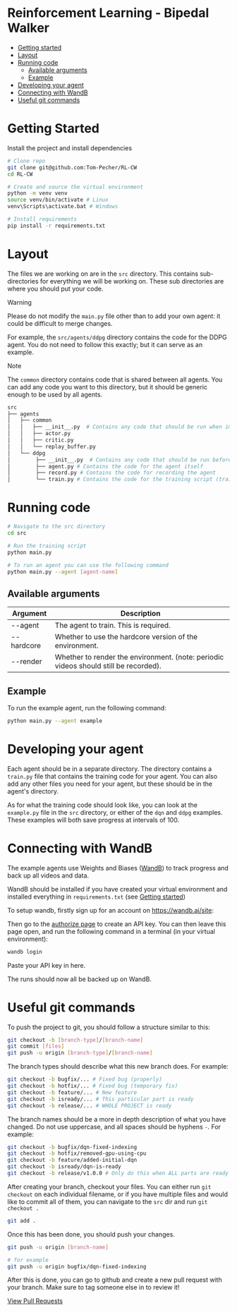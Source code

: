 # Reinforcement Learning - Bipedal Walker

- [Getting started](#getting-started)
- [Layout](#layout)
- [Running code](#running-code)
   * [Available arguments](#available-arguments)
   * [Example](#example)
- [Developing your agent](#developing-your-agent)
- [Connecting with WandB](#connecting-with-wandb)
- [Useful git commands](#useful-git-commands)

<!-- TOC --><a name="getting-started"></a>
# Getting Started

Install the project and install dependencies
```bash
# Clone repo
git clone git@github.com:Tom-Pecher/RL-CW
cd RL-CW

# Create and source the virtual environment
python -m venv venv
source venv/bin/activate # Linux
venv\Scripts\activate.bat # Windows

# Install requirements
pip install -r requirements.txt
```

<!-- TOC --><a name="layout"></a>
# Layout

The files we are working on are in the `src` directory. This contains sub-directories for everything we will be working on. These sub directories are where you should put your code.

> [!WARNING]
> Please do not modify the `main.py` file other than to add your own agent: it could be difficult to merge changes.

For example, the `src/agents/ddpg` directory contains the code for the DDPG agent. You do not need to follow this exactly; but it can serve as an example.

> [!NOTE]
> The `common` directory contains code that is shared between all agents. You can add any code you want to this directory, but it should be generic enough to be used by all agents.

```bash
src
├── agents
│   ├── common
│   │   ├── __init__.py  # Contains any code that should be run when importing the common module
│   │   ├── actor.py
│   │   ├── critic.py
│   │   └── replay_buffer.py
│   └── ddpg
│        ├── __init__.py  # Contains any code that should be run before the agent is initialized (populating caches, etc.)
│        ├── agent.py # Contains the code for the agent itself
│        ├── record.py # Contains the code for recording the agent
│        └── train.py # Contains the code for the training script (train_agent())
```

<!-- TOC --><a name="running-code"></a>
# Running code

```bash
# Navigate to the src directory
cd src

# Run the training script
python main.py

# To run an agent you can use the following command
python main.py --agent [agent-name]
```

<!-- TOC --><a name="available-arguments"></a>
## Available arguments

| Argument | Description |
| --- | --- |
| --agent | The agent to train. This is required. |
| --hardcore | Whether to use the hardcore version of the environment. |
| --render | Whether to render the environment. (note: periodic videos should still be recorded).|

<!-- TOC --><a name="example"></a>
## Example

To run the example agent, run the following command:
```bash
python main.py --agent example
```

<!-- TOC --><a name="developing-your-agent"></a>
# Developing your agent

Each agent should be in a separate directory. The directory contains a `train.py` file that contains the training code for your agent.
You can also add any other files you need for your agent, but these should be in the agent's directory.

As for what the training code should look like, you can look at the `example.py` file in the `src` directory, or either of the `dqn` and `ddpg` examples.
These examples will both save progress at intervals of 100.

<!-- TOC --><a name="connecting-with-wandb"></a>
# Connecting with WandB
The example agents use Weights and Biases ([WandB](https://wandb.ai/home)) to track progress and back up all videos and data.

WandB should be installed if you have created your virtual environment and installed everything in `requirements.txt` (see [Getting started](#getting-started))

To setup wandb, firstly sign up for an account on https://wandb.ai/site:

Then go to the [authorize page](https://wandb.ai/authorize) to create an API key. You can then leave this page open, and run the following command in a terminal (in your virtual environment):
```bash
wandb login
```

Paste your API key in here.

The runs should now all be backed up on WandB.

<!-- TOC --><a name="useful-git-commands"></a>
# Useful git commands

To push the project to git, you should follow a structure similar to this:

```bash
git checkout -b [branch-type]/[branch-name]
git commit [files]
git push -u origin [branch-type]/[branch-name]
```

The branch types should describe what this new branch does. For example:
```bash
git checkout -b bugfix/... # Fixed bug (properly)
git checkout -b hotfix/... # Fixed bug (temporary fix)
git checkout -b feature/... # New feature
git checkout -b isready/... # This particular part is ready
git checkout -b release/... # WHOLE PROJECT is ready
```

The branch names should be a more in depth description of what you have changed. Do not use uppercase, and all spaces should be hyphens `-`. For example:

```bash
git checkout -b bugfix/dqn-fixed-indexing
git checkout -b hotfix/removed-gpu-using-cpu
git checkout -b feature/added-initial-dqn
git checkout -b isready/dqn-is-ready
git checkout -b release/v1.0.0 # Only do this when ALL parts are ready
```

After creating your branch, checkout your files. You can either run `git checkout` on each individual filename, or if you have multiple files and would like to commit all of them, you can navigate to the `src` dir and run `git checkout .`

```bash
git add .
```

Once this has been done, you should push your changes.

```bash
git push -u origin [branch-name]

# for example
git push -u origin bugfix/dqn-fixed-indexing
```

After this is done, you can go to github and create a new pull request with your branch. Make sure to tag someone else in to review it!

[View Pull Requests](https://github.com/Tom-Pecher/RL-CW/pulls)
